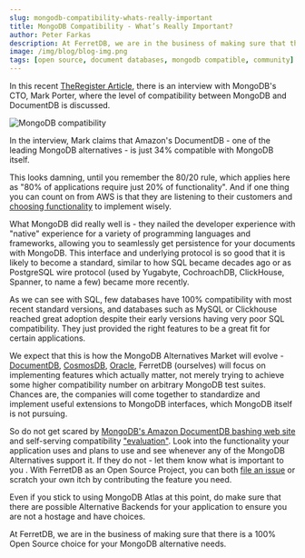 ```yaml
---
slug: mongodb-compatibility-whats-really-important
title: MongoDB Compatibility - What’s Really Important?
author: Peter Farkas
description: At FerretDB, we are in the business of making sure that there is a 100% Open Source choice for your MongoDB alternative needs.
image: /img/blog/blog-img.png
tags: [open source, document databases, mongodb compatible, community]
---
```


In this recent [TheRegister Article](https://www.theregister.com/2021/12/06/aws_documentdb_not_mongodb_compatible/), there is an interview with MongoDB's CTO, Mark Porter, where the level of compatibility between MongoDB and DocumentDB is discussed.

![MongoDB compatibility](/img/blog/blog-img.png)

<!--truncate-->

In the interview, Mark claims that Amazon's DocumentDB - one of the leading MongoDB alternatives - is just 34% compatible with MongoDB itself.

This looks damning, until you remember the 80/20 rule, which applies here as "80% of applications require just 20% of functionality".
And if one thing you can count on from AWS is that they are listening to their customers and [choosing functionality](https://docs.aws.amazon.com/documentdb/latest/developerguide/release-notes.html) to implement wisely.

What MongoDB did really well is - they nailed the developer experience with "native" experience for a variety of programming languages and frameworks, allowing you to seamlessly get persistence for your documents with MongoDB.
This interface and underlying protocol is so good that it is likely to become a standard, similar to how SQL became decades ago or as PostgreSQL wire protocol (used by Yugabyte, CochroachDB, ClickHouse, Spanner, to name a few) became more recently.

As we can see with SQL, few databases have 100% compatibility with most recent standard versions, and databases such as MySQL or Clickhouse reached great adoption despite their early versions having very poor SQL compatibility.
They just provided the right features to be a great fit for certain applications.

We expect that this is how the MongoDB Alternatives Market will evolve - [DocumentDB](https://aws.amazon.com/documentdb/), [CosmosDB](https://docs.microsoft.com/en-us/azure/cosmos-db/mongodb/mongodb-introduction), [Oracle](https://blogs.oracle.com/database/post/introducing-oracle-database-api-for-mongodb), FerretDB (ourselves) will focus on implementing features which actually matter, not merely trying to achieve some higher compatibility number on arbitrary MongoDB test suites.
Chances are, the companies will come together to standardize and implement useful extensions to MongoDB interfaces, which MongoDB itself is not pursuing.

So do not get scared by [MongoDB's Amazon DocumentDB bashing web site](https://www.isdocumentdbreallymongodb.com/) and self-serving compatibility ["evaluation"](https://www.mongodb.com/atlas-vs-amazon-documentdb/compatibility).
Look into the functionality your application uses and plans to use and see whenever any of the MongoDB Alternatives support it.
If they do not - let them know what is important to you .
With FerretDB as an Open Source Project, you can both [file an issue](https://github.com/FerretDB/FerretDB/issues) or scratch your own itch by contributing the feature you need.

Even if you stick to using MongoDB Atlas at this point, do make sure that there are possible Alternative Backends for your application to ensure you are not a hostage and have choices.

At FerretDB, we are in the business of making sure that there is a 100% Open Source choice for your MongoDB alternative needs.
